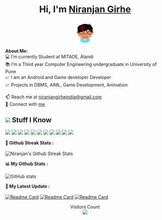 # <h1 align="center">Hi, I'm <a href="https://girhe.com">Niranjan Girhe</a></h1>
    
<p align="center">
    <img src="https://raw.githubusercontent.com/niranjangirhe/niranjangirhe/main/assest/me.png"  width="70px">
</p>

<div>
<strong>About Me:</strong><br>
💻 I’m currently Student at MITAOE, Alandi<br>
📚 I’m a Third year Computer Engineering undergraduate in University of Pune<br>
📈  I am an Android and Game developer Developer<br>
📈  Projects in DBMS, AIML, Game Development, Animation<br>

📫 Reach me at <a href="mailto:niranjangirheindia@gmail.com">niranjangirheindia@gmail.com</a><br>
📧 Connect with <a href="https://girhe.com">me</a>

<h2><img src="https://media.giphy.com/media/VdoIFLsMIlwzfKD520/giphy.gif" height="20"> Stuff I Know</h2>                                                                                                                  
<p>
<img src="https://img.shields.io/badge/-Android Studio-3DDC84?style=flat-square&logo=android-studio&logoColor=white" height="25"> 
<img src="https://img.shields.io/badge/-C++-00599C?style=flat-square&logo=C++&logoColor=black" height="25"> 
<img src="https://img.shields.io/badge/-Firebase-FFCA28?style=flat-square&logo=Firebase&logoColor=white" height="25"> 
<img src="https://img.shields.io/badge/-Blender-F5792A?style=flat-square&logo=blender&logoColor=white" height="25"> 
<img src="https://img.shields.io/badge/-Unity-000000?style=flat-square&logo=unity" height="25"> 
<img src="https://img.shields.io/badge/-Python-3776AB?style=flat-square&logo=Python&logoColor=white" height="25">
<img src="https://img.shields.io/badge/-Git-black?style=flat-square&logo=git" height="25"> 
<img src="https://img.shields.io/badge/-GitHub-181717?style=flat-square&logo=github" height="25">  
<img src="https://img.shields.io/badge/-Java-007396?style=flat-square&logo=java&logoColor=white" height="25">
<img src="https://img.shields.io/badge/-Javascript-F7DF1E?style=flat-square&logo=JavaScript&logoColor=white" height="25">
<img src="https://img.shields.io/badge/-C Sharp-239120?style=flat-square&logo=c-sharp&logoColor=white" height="25">
</p>

 <strong>🎯 Github Streak Stats :</strong><br><br>
![Niranjan's Github Streak Stats](https://github-readme-streak-stats.herokuapp.com/?user=niranjangirhe&currStreakNum=2FD3EB&theme=dark&ring=D93A7C&fire=D93A7C&sideLabels=A8FDF6)

<strong>📊 My Github Stats :</strong><br><br>
![GitHub stats](https://github-readme-stats.vercel.app/api?username=niranjangirhe&show_icons=true&count_private=true&include_all_commits=true&theme=radical)<br>

<strong>🚀 My Latest Update :</strong><br><br>
[![Readme Card](https://github-readme-stats.vercel.app/api/pin/?username=niranjangirhe&repo=ShetkariMitraApp&theme=radical)](https://github.com/niranjangirhe/ShetkariMitraApp)
[![Readme Card](https://github-readme-stats.vercel.app/api/pin/?username=niranjangirhe&repo=open-elective&theme=radical)](https://github.com/niranjangirhe/open-elective)
[![Readme Card](https://github-readme-stats.vercel.app/api/pin/?username=niranjangirhe&repo=killing_Tech&theme=radical)](https://github.com/niranjangirhe/killing_Tech)

 <p align="center"> 
  Visitors Count<br>
  <img src="https://profile-counter.glitch.me/niranjangirhr/count.svg" />
</p>

</div>

